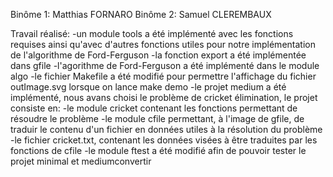 Binôme 1: Matthias FORNARO
Binôme 2: Samuel CLEREMBAUX

Travail réalisé:
-un module tools a été implémenté avec les fonctions requises ainsi qu'avec d'autres fonctions utiles pour notre implémentation de l'algorithme de Ford-Ferguson
-la fonction export a été implémentée dans gfile
-l'agorithme de Ford-Ferguson a été implémenté dans le module algo
-le fichier Makefile a été modifié pour permettre l'affichage du fichier outImage.svg lorsque on lance make demo
-le projet medium a été implémenté, nous avans choisi le problème de cricket élimination, le projet consiste en:
    -le module cricket contenant les fonctions permettant de résoudre le problème
    -le module cfile permettant, à l'image de gfile, de traduir le contenu d'un fichier en données utiles à la résolution du problème
    -le fichier cricket.txt, contenant les données visées à être traduites par les fonctions de cfile
-le module ftest a été modifié afin de pouvoir tester le projet minimal et mediumconvertir